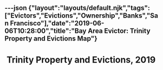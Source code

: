 ---json
{"layout":"layouts/default.njk","tags":["Evictors","Evictions","Ownership","Banks","San Francisco"],"date":"2019-06-06T10:28:00","title":"Bay Area Evictor: Trinity Property and Evictions Map"}
---

 Trinity Property and Evictions, 2019
=====================================